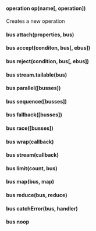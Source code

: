 #### operation op(name[, operation])

Creates a new operation

<Example>
  <Script path="index.js">
    var mesh = require("mesh");
    
    var bus = mesh.wrap(function(operation, next) {
      console.log(operation);
      next();
    });

    bus(mesh.op("doSomething")).on("end", function() {
      console.log("ended");
    });
  </Script>
</Example>

#### bus attach(properties, bus)

#### bus accept(conditon, bus[, ebus])

#### bus reject(condition, bus[, ebus])

#### bus stream.tailable(bus)

#### bus parallel([busses])

#### bus sequence([busses])

#### bus fallback([busses])

#### bus race([busses])

#### bus wrap(callback)

#### bus stream(callback)

#### bus limit(count, bus)

#### bus map(bus, map)

#### bus reduce(bus, reduce)

#### bus catchError(bus, handler)

#### bus noop
